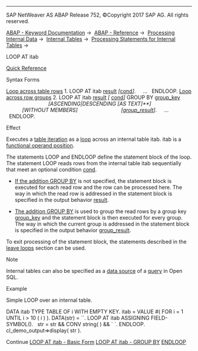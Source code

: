   

* * *

SAP NetWeaver AS ABAP Release 752, ©Copyright 2017 SAP AG. All rights reserved.

[ABAP - Keyword Documentation](javascript:call_link\('abenabap.htm'\)) →  [ABAP - Reference](javascript:call_link\('abenabap_reference.htm'\)) →  [Processing Internal Data](javascript:call_link\('abenabap_data_working.htm'\)) →  [Internal Tables](javascript:call_link\('abenitab.htm'\)) →  [Processing Statements for Internal Tables](javascript:call_link\('abentable_processing_statements.htm'\)) → 

LOOP AT itab

[Quick Reference](javascript:call_link\('abaploop_at_itab_shortref.htm'\))

Syntax Forms

[Loop across table rows](javascript:call_link\('abaploop_at_itab.htm'\))
1\. LOOP AT itab [result](javascript:call_link\('abaploop_at_itab_result.htm'\)) *\[*[cond](javascript:call_link\('abaploop_at_itab_cond.htm'\))*\]*.
    ...
  ENDLOOP.
[Loop across row groups](javascript:call_link\('abaploop_at_itab_group_by.htm'\))
2\. LOOP AT itab [result](javascript:call_link\('abaploop_at_itab_result.htm'\)) *\[* [cond](javascript:call_link\('abaploop_at_itab_cond.htm'\))*\]* GROUP BY [group\_key](javascript:call_link\('abaploop_at_itab_group_by_key.htm'\))
                             *\[*ASCENDING*|*DESCENDING *\[*AS TEXT*\]**\]*
                             *\[*WITHOUT MEMBERS*\]*
                             *\[*[group\_result](javascript:call_link\('abaploop_at_itab_group_by_binding.htm'\))*\]*.
    ...
  ENDLOOP.

Effect

Executes a [table iteration](javascript:call_link\('abentable_iteration_glosry.htm'\) "Glossary Entry") as a [loop](javascript:call_link\('abenloop_glosry.htm'\) "Glossary Entry") across an internal table itab. itab is a [functional operand position](javascript:call_link\('abenfunctional_position_glosry.htm'\) "Glossary Entry").

The statements LOOP and ENDLOOP define the statement block of the loop. The statement LOOP reads rows from the internal table itab sequentially that meet an optional condition [cond](javascript:call_link\('abaploop_at_itab_cond.htm'\)).

-   [If the addition GROUP BY](javascript:call_link\('abaploop_at_itab.htm'\)) is not specified, the statement block is executed for each read row and the row can be processed here. The way in which the read row is addressed in the statement block is specified in the output behavior [result](javascript:call_link\('abaploop_at_itab_result.htm'\)).
    
-   [The addition GROUP BY](javascript:call_link\('abaploop_at_itab_group_by.htm'\)) is used to group the read rows by a group key [group\_key](javascript:call_link\('abaploop_at_itab_group_by_key.htm'\)) and the statement block is then executed for every group. The way in which the current group is addressed in the statement block is specified in the output behavior [group\_result](javascript:call_link\('abaploop_at_itab_group_by_binding.htm'\)).
    

To exit processing of the statement block, the statements described in the [leave loops](javascript:call_link\('abenleave_loops.htm'\)) section can be used.

Note

Internal tables can also be specified as a [data source](javascript:call_link\('abapselect_itab.htm'\)) of a [query](javascript:call_link\('abenquery_glosry.htm'\) "Glossary Entry") in Open SQL.

Example

Simple LOOP over an internal table.

DATA itab TYPE TABLE OF i WITH EMPTY KEY.
itab = VALUE #( FOR i = 1 UNTIL i > 10 ( i ) ).
DATA(str) = \`\`.
LOOP AT itab ASSIGNING FIELD-SYMBOL(<fs>).
  str = str && CONV string( <fs> ) && \` \`.
ENDLOOP.
cl\_demo\_output=>display( str ).

Continue
[LOOP AT itab - Basic Form](javascript:call_link\('abaploop_at_itab.htm'\))
[LOOP AT itab - GROUP BY](javascript:call_link\('abaploop_at_itab_group_by.htm'\))
[ENDLOOP](javascript:call_link\('abapendloop.htm'\))